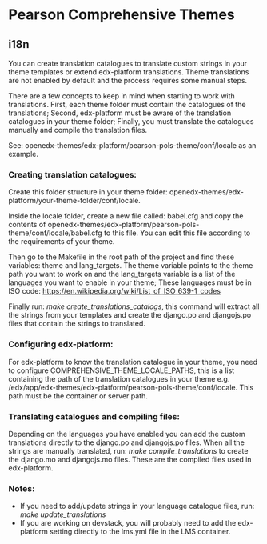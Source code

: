 # Pearson Comprehensive Themes

## i18n

You can create translation catalogues to translate custom strings in your theme templates or extend edx-platform translations. Theme translations are not enabled by default and the process requires some manual steps.

There are a few concepts to keep in mind when starting to work with translations. First, each theme folder must contain the catalogues of the translations; Second, edx-platform must be aware of the translation catalogues in your theme folder; Finally, you must translate the catalogues manually and compile the translation files.

See: openedx-themes/edx-platform/pearson-pols-theme/conf/locale as an example.

### Creating translation catalogues:

Create this folder structure in your theme folder: openedx-themes/edx-platform/your-theme-folder/conf/locale.

Inside the locale folder, create a new file called: babel.cfg and copy the contents of openedx-themes/edx-platform/pearson-pols-theme/conf/locale/babel.cfg to this file. You can edit this file according to the requirements of your theme.

Then go to the Makefile in the root path of the project and find these variables: theme and
lang_targets. The theme variable points to the theme path you want to work on and the lang_targets variable is a list of the languages you want to enable in your theme; These languages must be in ISO code: https://en.wikipedia.org/wiki/List_of_ISO_639-1_codes

Finally run: *make create_translations_catalogs*, this command will extract all the strings from your templates and create the django.po and djangojs.po files that contain the strings to translated.

### Configuring edx-platform:

For edx-platform to know the translation catalogue in your theme, you need to configure COMPREHENSIVE_THEME_LOCALE_PATHS, this is a list containing the path of the translation catalogues in your theme e.g. /edx/app/edx-themes/edx-platform/pearson-pols-theme/conf/locale. This path must be the container or server path.

### Translating catalogues and compiling files:

Depending on the languages you have enabled you can add the custom translations directly to the django.po and djangojs.po files. When all the strings are manually translated, run: *make compile_translations* to create the django.mo and djangojs.mo files. These are the compiled files used in edx-platform.

### Notes:

 - If you need to add/update strings in your language catalogue files, run: *make update_translations*
 - If you are working on devstack, you will probably need to add the edx-platform setting directly to the lms.yml file in the LMS container.

